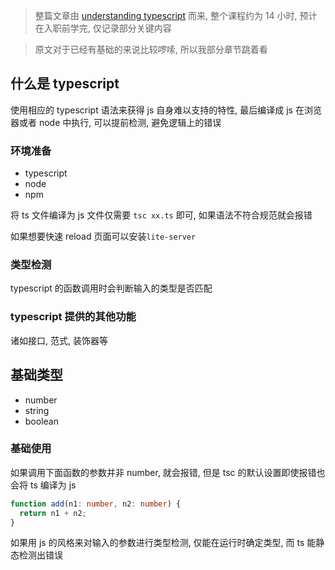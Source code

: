 > 整篇文章由 [understanding typescript](https://www.udemy.com/course/understanding-typescript/) 而来, 整个课程约为 14 小时, 预计在入职前学完, 仅记录部分关键内容

> 原文对于已经有基础的来说比较啰嗦, 所以我部分章节跳着看

## 什么是 typescript

使用相应的 typescript 语法来获得 js 自身难以支持的特性, 最后编译成 js 在浏览器或者 node 中执行, 可以提前检测, 避免逻辑上的错误

### 环境准备

- typescript
- node
- npm

将 ts 文件编译为 js 文件仅需要 `tsc xx.ts` 即可, 如果语法不符合规范就会报错

如果想要快速 reload 页面可以安装`lite-server`

### 类型检测

typescript 的函数调用时会判断输入的类型是否匹配

### typescript 提供的其他功能

诸如接口, 范式, 装饰器等

## 基础类型

- number
- string
- boolean

### 基础使用

如果调用下面函数的参数并非 number, 就会报错, 但是 tsc 的默认设置即使报错也会将 ts 编译为 js

```typescript
function add(n1: number, n2: number) {
  return n1 + n2;
}
```

如果用 js 的风格来对输入的参数进行类型检测, 仅能在运行时确定类型, 而 ts 能静态检测出错误
